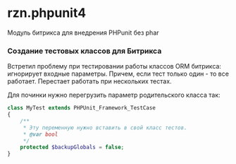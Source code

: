 # rzn.phpunit4
Модуль битрикса для внедрения PHPunit без phar

### Создание тестовых классов для Битрикса

Встретил проблему при тестировании работы классов ORM битрикса: игнорирует входные параметры. Причем, если тест только один - то все работает. Перестает работать при нескольких тестах.

Для починки нужно перегрузить параметр родительского класса так: 

```php
class MyTest extends PHPUnit_Framework_TestCase
{
    /**
     * Эту переменную нужно вставить в свой класс тестов.
     * @var bool
     */
    protected $backupGlobals = false;
}
```
